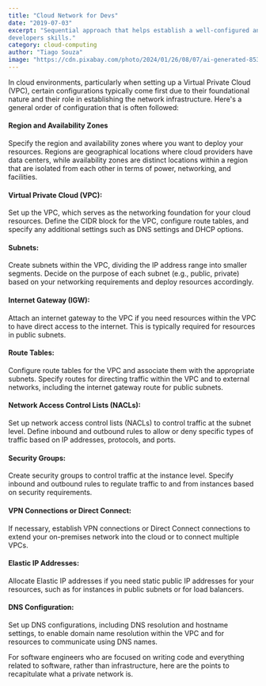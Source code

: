 ```yaml
---
title: "Cloud Network for Devs"
date: "2019-07-03"
excerpt: "Sequential approach that helps establish a well-configured and secure networking environment within the cloud based on
developers skills."
category: cloud-computing
author: "Tiago Souza"
image: "https://cdn.pixabay.com/photo/2024/01/26/08/07/ai-generated-8533603_1280.jpg"
---
```


In cloud environments, particularly when setting up a Virtual Private Cloud (VPC), certain configurations typically come first due to their foundational nature and their role in establishing the network infrastructure. Here's a general order of configuration that is often followed:

#### Region and Availability Zones
 Specify the region and availability zones where you want to deploy your resources. Regions are geographical locations where cloud providers have data centers, while availability zones are distinct locations within a region that are isolated from each other in terms of power, networking, and facilities.

#### Virtual Private Cloud (VPC):
Set up the VPC, which serves as the networking foundation for your cloud resources. Define the CIDR block for the VPC, configure route tables, and specify any additional settings such as DNS settings and DHCP options.

####  Subnets:
Create subnets within the VPC, dividing the IP address range into smaller segments. Decide on the purpose of each subnet (e.g., public, private) based on your networking requirements and deploy resources accordingly.

#### Internet Gateway (IGW):
Attach an internet gateway to the VPC if you need resources within the VPC to have direct access to the internet. This is typically required for resources in public subnets.

#### Route Tables:
Configure route tables for the VPC and associate them with the appropriate subnets. Specify routes for directing traffic within the VPC and to external networks, including the internet gateway route for public subnets.

#### Network Access Control Lists (NACLs):
Set up network access control lists (NACLs) to control traffic at the subnet level. Define inbound and outbound rules to allow or deny specific types of traffic based on IP addresses, protocols, and ports.

#### Security Groups:
Create security groups to control traffic at the instance level. Specify inbound and outbound rules to regulate traffic to and from instances based on security requirements.

#### VPN Connections or Direct Connect:
If necessary, establish VPN connections or Direct Connect connections to extend your on-premises network into the cloud or to connect multiple VPCs.

#### Elastic IP Addresses:
Allocate Elastic IP addresses if you need static public IP addresses for your resources, such as for instances in public subnets or for load balancers.

#### DNS Configuration:
Set up DNS configurations, including DNS resolution and hostname settings, to enable domain name resolution within the VPC and for resources to communicate using DNS names.

For software engineers who are focused on writing code and everything related to software, rather than infrastructure, here are the points to recapitulate what a private network is.
